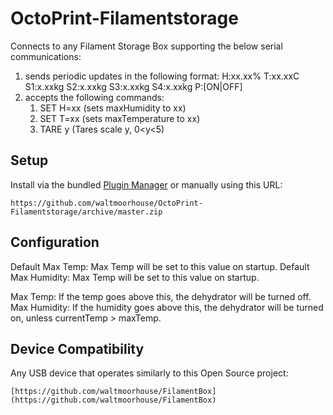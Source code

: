 # OctoPrint-Filamentstorage

Connects to any Filament Storage Box supporting the below serial communications:
1) sends periodic updates in the following format: 
    H:xx.xx% T:xx.xxC S1:x.xxkg S2:x.xxkg S3:x.xxkg S4:x.xxkg P:\[ON|OFF\]
1) accepts the following commands:
    1) SET H=xx (sets maxHumidity to xx)
    1) SET T=xx (sets maxTemperature to xx)
    1) TARE y (Tares scale y, 0<y<5)

## Setup

Install via the bundled [Plugin Manager](https://github.com/foosel/OctoPrint/wiki/Plugin:-Plugin-Manager)
or manually using this URL:

    https://github.com/waltmoorhouse/OctoPrint-Filamentstorage/archive/master.zip

## Configuration

Default Max Temp: Max Temp will be set to this value on startup.
Default Max Humidity: Max Temp will be set to this value on startup.

Max Temp: If the temp goes above this, the dehydrator will be turned off.
Max Humidity: If the humidity goes above this, the dehydrator will be turned on, unless currentTemp > maxTemp.

## Device Compatibility

Any USB device that operates similarly to this Open Source project:

    [https://github.com/waltmoorhouse/FilamentBox](https://github.com/waltmoorhouse/FilamentBox)
    

